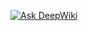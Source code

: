 <a href="https://deepwiki.com/Phudit-2547/Chunimai_spend_tracker"><img src="https://deepwiki.com/badge.svg" alt="Ask DeepWiki"></a>
